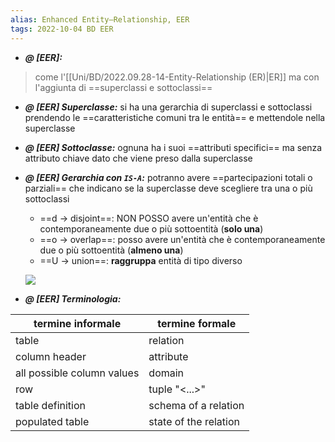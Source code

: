 ```yaml
---
alias: Enhanced Entity–Relationship, EER
tags: 2022-10-04 BD EER
---
```


- ***@ [EER]:***
> come l'[[Uni/BD/2022.09.28-14-Entity-Relationship (ER)|ER]] ma con l'aggiunta di ==superclassi e sottoclassi==
<!--ID: 1670236971033-->


- ***@ [EER] Superclasse:***
	si ha una gerarchia di superclassi e sottoclassi prendendo le ==caratteristiche comuni tra le entità== e mettendole nella superclasse
<!--ID: 1670236971038-->


- ***@ [EER] Sottoclasse:***
	ognuna ha i suoi ==attributi specifici== ma senza attributo chiave dato che viene preso dalla superclasse
<!--ID: 1670236971042-->


- ***@ [EER] Gerarchia con `IS-A`:***
	potranno avere ==partecipazioni totali o parziali== che indicano se la superclasse deve scegliere tra una o più sottoclassi
	- ==d $\to$ disjoint==: NON POSSO avere un'entità che è contemporaneamente due o più sottoentità (**solo una**)
	- ==o $\to$ overlap==: posso avere un'entità che è contemporaneamente due o più sottoentità (**almeno una**)
	- ==U $\to$ union==: **raggruppa** entità di tipo diverso

	![](Uni/BD/img/gerardisg.jpeg)
<!--ID: 1670236971047-->



- ***@ [EER] Terminologia:***

| termine informale | termine formale |
|---|---|
| table | relation |
| column header | attribute |
| all possible column values | domain |
| row | tuple "<...>" |
| table definition | schema of a relation |
| populated table | state of the relation |
<!--ID: 1670236971051-->
